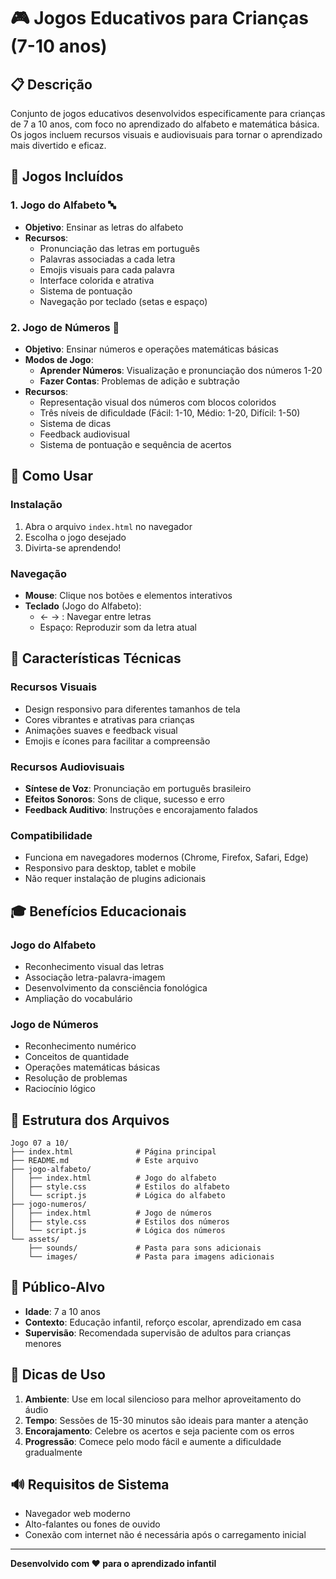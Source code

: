 # 🎮 Jogos Educativos para Crianças (7-10 anos)

## 📋 Descrição
Conjunto de jogos educativos desenvolvidos especificamente para crianças de 7 a 10 anos, com foco no aprendizado do alfabeto e matemática básica. Os jogos incluem recursos visuais e audiovisuais para tornar o aprendizado mais divertido e eficaz.

## 🎯 Jogos Incluídos

### 1. Jogo do Alfabeto 🔤
- **Objetivo**: Ensinar as letras do alfabeto
- **Recursos**:
  - Pronunciação das letras em português
  - Palavras associadas a cada letra
  - Emojis visuais para cada palavra
  - Interface colorida e atrativa
  - Sistema de pontuação
  - Navegação por teclado (setas e espaço)

### 2. Jogo de Números 🔢
- **Objetivo**: Ensinar números e operações matemáticas básicas
- **Modos de Jogo**:
  - **Aprender Números**: Visualização e pronunciação dos números 1-20
  - **Fazer Contas**: Problemas de adição e subtração
- **Recursos**:
  - Representação visual dos números com blocos coloridos
  - Três níveis de dificuldade (Fácil: 1-10, Médio: 1-20, Difícil: 1-50)
  - Sistema de dicas
  - Feedback audiovisual
  - Sistema de pontuação e sequência de acertos

## 🚀 Como Usar

### Instalação
1. Abra o arquivo `index.html` no navegador
2. Escolha o jogo desejado
3. Divirta-se aprendendo!

### Navegação
- **Mouse**: Clique nos botões e elementos interativos
- **Teclado** (Jogo do Alfabeto):
  - ← → : Navegar entre letras
  - Espaço: Reproduzir som da letra atual

## 🎨 Características Técnicas

### Recursos Visuais
- Design responsivo para diferentes tamanhos de tela
- Cores vibrantes e atrativas para crianças
- Animações suaves e feedback visual
- Emojis e ícones para facilitar a compreensão

### Recursos Audiovisuais
- **Síntese de Voz**: Pronunciação em português brasileiro
- **Efeitos Sonoros**: Sons de clique, sucesso e erro
- **Feedback Auditivo**: Instruções e encorajamento falados

### Compatibilidade
- Funciona em navegadores modernos (Chrome, Firefox, Safari, Edge)
- Responsivo para desktop, tablet e mobile
- Não requer instalação de plugins adicionais

## 🎓 Benefícios Educacionais

### Jogo do Alfabeto
- Reconhecimento visual das letras
- Associação letra-palavra-imagem
- Desenvolvimento da consciência fonológica
- Ampliação do vocabulário

### Jogo de Números
- Reconhecimento numérico
- Conceitos de quantidade
- Operações matemáticas básicas
- Resolução de problemas
- Raciocínio lógico

## 🔧 Estrutura dos Arquivos
```
Jogo 07 a 10/
├── index.html              # Página principal
├── README.md               # Este arquivo
├── jogo-alfabeto/
│   ├── index.html          # Jogo do alfabeto
│   ├── style.css           # Estilos do alfabeto
│   └── script.js           # Lógica do alfabeto
├── jogo-numeros/
│   ├── index.html          # Jogo de números
│   ├── style.css           # Estilos dos números
│   └── script.js           # Lógica dos números
└── assets/
    ├── sounds/             # Pasta para sons adicionais
    └── images/             # Pasta para imagens adicionais
```

## 🎯 Público-Alvo
- **Idade**: 7 a 10 anos
- **Contexto**: Educação infantil, reforço escolar, aprendizado em casa
- **Supervisão**: Recomendada supervisão de adultos para crianças menores

## 🌟 Dicas de Uso
1. **Ambiente**: Use em local silencioso para melhor aproveitamento do áudio
2. **Tempo**: Sessões de 15-30 minutos são ideais para manter a atenção
3. **Encorajamento**: Celebre os acertos e seja paciente com os erros
4. **Progressão**: Comece pelo modo fácil e aumente a dificuldade gradualmente

## 🔊 Requisitos de Sistema
- Navegador web moderno
- Alto-falantes ou fones de ouvido
- Conexão com internet não é necessária após o carregamento inicial

---
**Desenvolvido com ❤️ para o aprendizado infantil**